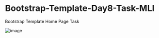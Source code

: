 # Bootstrap-Template-Day8-Task-MLI
Bootstrap Template Home Page Task


![image](https://user-images.githubusercontent.com/113120611/219931799-5d64c736-e4d8-4dd2-8ab8-ae032d6999d6.png)
